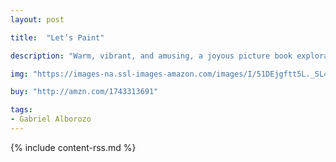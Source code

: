 ```yaml
---
layout: post

title:  "Let’s Paint"

description: "Warm, vibrant, and amusing, a joyous picture book exploration of the messy and marvelous world of art, encouraging all children to pick up a paint brush. Whether one drips, dots, daubs—or carefully dabs—there is a wonderful world of art waiting to be explored, and this exuberant book reassures all children that art is for them. Elegantly tipping its hat to famous artists and artistic techniques, it explains to young readers that from exquisitely detailed paintings to crazy kaleidoscopes of color, art is endlessly varied, and essential for everyone. Assuring children that there are no mistakes in art or correct way to make a painting, this book offers them the courage and inspiration to express their creativity. Let’s paint!"

img: "https://images-na.ssl-images-amazon.com/images/I/51DEjgftt5L._SL480_.jpg"

buy: "http://amzn.com/1743313691"

tags:
- Gabriel Alborozo
---
```


{% include content-rss.md %}